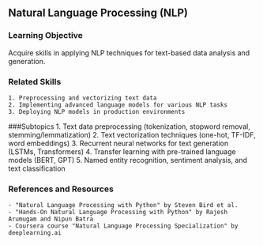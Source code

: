 ## Natural Language Processing (NLP)

### Learning Objective
Acquire skills in applying NLP techniques for text-based data analysis and generation.

### Related Skills
 	1. Preprocessing and vectorizing text data
 	2. Implementing advanced language models for various NLP tasks
 	3. Deploying NLP models in production environments

###Subtopics
 	1. Text data preprocessing (tokenization, stopword removal, stemming/lemmatization)
 	2. Text vectorization techniques (one-hot, TF-IDF, word embeddings)
 	3. Recurrent neural networks for text generation (LSTMs, Transformers)
 	4. Transfer learning with pre-trained language models (BERT, GPT)
 	5. Named entity recognition, sentiment analysis, and text classification

### References and Resources
 	- "Natural Language Processing with Python" by Steven Bird et al.
 	- "Hands-On Natural Language Processing with Python" by Rajesh Arumugam and Nipun Batra
 	- Coursera course "Natural Language Processing Specialization" by deeplearning.ai

